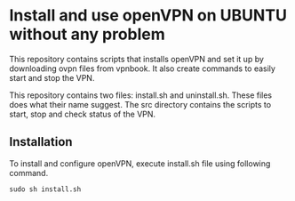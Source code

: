# Install and use openVPN on UBUNTU without any problem
This repository contains scripts that installs openVPN and set it up by downloading ovpn files from vpnbook. It also create commands to easily start and stop the VPN.

This repository contains two files: install.sh and uninstall.sh. These files does what their name suggest.
The src directory contains the scripts to start, stop and check status of the VPN.

## Installation
To install and configure openVPN, execute install.sh file using following command.
```shell
sudo sh install.sh
```

